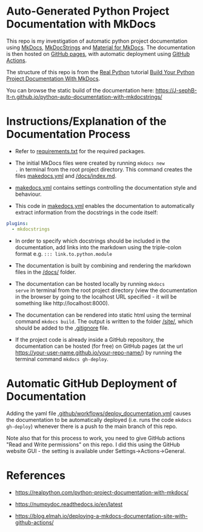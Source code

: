 
# Auto-Generated Python Project Documentation with MkDocs

This repo is my investigation of automatic python project documentation using [MkDocs](https://github.com/mkdocs/mkdocs), [MkDocStrings](https://github.com/mkdocstrings/mkdocstrings) and [Material for MkDocs](https://github.com/squidfunk/mkdocs-material). The documentation is then hosted on [GitHub pages](https://pages.github.com), with automatic deployment using [GitHub Actions](https://docs.github.com/en/actions). 

The structure of this repo is from the [Real Python](https://realpython.com) tutorial [Build Your Python Project Documentation With MkDocs](https://realpython.com/python-project-documentation-with-mkdocs/). 

You can browse the static build of the documentation here: https://J-sephB-lt-n.github.io/python-auto-documentation-with-mkdocstrings/

# Instructions/Explanation of the Documentation Process 

* Refer to [requirements.txt](./requirements.txt) for the required packages.

* The initial MkDocs files were created by running <code>mkdocs new .</code> in terminal from the root project directory. This command creates the files [makedocs.yml](./makedocs.yml) and [/docs/index.md](./docs/index.md).

* [makedocs.yml](./makedocs.yml) contains settings controlling the documentation style and behaviour.

* This code in [makedocs.yml](./makedocs.yml) enables the documentation to automatically extract information from the docstrings in the code itself: 

```yaml
plugins:
  - mkdocstrings
```

* In order to specify which docstrings should be included in the documentation, add links into the markdown using the triple-colon format e.g. <code>::: link.to.python.module</code>

* The documentation is built by combining and rendering the markdown files in the [/docs/](./docs/) folder.

* The documentation can be hosted locally by running <code>mkdocs serve</code> in terminal from the root project directory (view the documentation in the browser by going to the localhost URL specified - it will be something like http://localhost:8000).

* The documentation can be rendered into static html using the terminal command <code>mkdocs build</code>. The output is written to the folder [/site/](./site/), which should be added to the [.gitignore](./.gitignore) file.

* If the project code is already inside a GitHub repository, the documentation can be hosted (for free) on GitHub pages (at the url https://your-user-name.github.io/your-repo-name/) by running the terminal command <code>mkdocs gh-deploy</code>.

# Automatic GitHub Deployment of Documentation

Adding the yaml file [.github/workflows/deploy_documentation.yml](./.github/workflows/deploy_documentation.yml) causes the documentation to be automatically deployed (i.e. runs the code <code>mkdocs gh-deploy</code>) whenever there is a push to the main branch of this repo.

Note also that for this process to work, you need to give GitHub actions "Read and Write permissions" on this repo. I did this using the GitHub website GUI - the setting is available under Settings->Actions->General.

# References 

* https://realpython.com/python-project-documentation-with-mkdocs/

* https://numpydoc.readthedocs.io/en/latest

* https://blog.elmah.io/deploying-a-mkdocs-documentation-site-with-github-actions/

